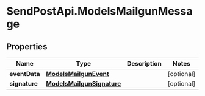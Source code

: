 # SendPostApi.ModelsMailgunMessage

## Properties
Name | Type | Description | Notes
------------ | ------------- | ------------- | -------------
**eventData** | [**ModelsMailgunEvent**](ModelsMailgunEvent.md) |  | [optional] 
**signature** | [**ModelsMailgunSignature**](ModelsMailgunSignature.md) |  | [optional] 



